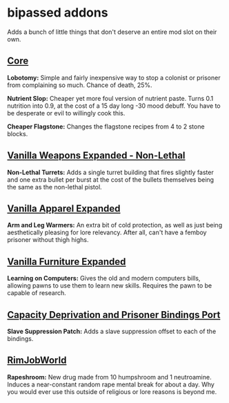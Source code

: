 # bipassed addons
 Adds a bunch of little things that don't deserve an entire mod slot on their own.

## [Core](https://store.steampowered.com/app/294100/RimWorld/)

**Lobotomy:** Simple and fairly inexpensive way to stop a colonist or prisoner from complaining so much. Chance of death, 25%.

**Nutrient Slop:** Cheaper yet more foul version of nutrient paste. Turns 0.1 nutrition into 0.9, at the cost of a 15 day long -30 mood debuff. You have to be desperate or evil to willingly cook this.

**Cheaper Flagstone:** Changes the flagstone recipes from 4 to 2 stone blocks.

## [Vanilla Weapons Expanded - Non-Lethal](https://steamcommunity.com/sharedfiles/filedetails/?id=2454918354)
 
 **Non-Lethal Turrets:** Adds a single turret building that fires slightly faster and one extra bullet per burst at the cost of the bullets themselves being the same as the non-lethal pistol.

## [Vanilla Apparel Expanded](https://steamcommunity.com/sharedfiles/filedetails/?id=1814987817)

 **Arm and Leg Warmers:** An extra bit of cold protection, as well as just being aesthetically pleasing for lore relevancy. After all, can't have a femboy prisoner without thigh highs.

## [Vanilla Furniture Expanded](https://steamcommunity.com/sharedfiles/filedetails/?id=1718190143)

**Learning on Computers:** Gives the old and modern computers bills, allowing pawns to use them to learn new skills. Requires the pawn to be capable of research.

## [Capacity Deprivation and Prisoner Bindings Port](https://steamcommunity.com/sharedfiles/filedetails/?id=2884504605)

**Slave Suppression Patch:** Adds a slave suppression offset to each of the bindings.

## [RimJobWorld](https://www.loverslab.com/files/file/7257-rimjobworld/)

**Rapeshroom:** New drug made from 10 humpshroom and 1 neutroamine. Induces a near-constant random rape mental break for about a day. Why you would ever use this outside of religious or lore reasons is beyond me.
